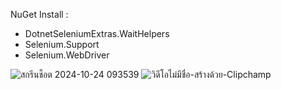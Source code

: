 
NuGet Install : 
- DotnetSeleniumExtras.WaitHelpers
- Selenium.Support 
- Selenium.WebDriver


![สกรีนช็อต 2024-10-24 093539](https://github.com/user-attachments/assets/f16b9a26-10db-46f1-95bf-2b73e204e953) ![วิดีโอไม่มีชื่อ-สร้างด้วย-Clipchamp](https://github.com/user-attachments/assets/184a8fac-6f02-458b-914c-c657daf04f53)
 

